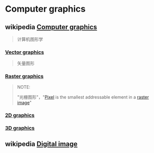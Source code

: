 # Computer graphics



## wikipedia [Computer graphics](https://en.wikipedia.org/wiki/Computer_graphics)

> 计算机图形学



### [Vector graphics](https://en.wikipedia.org/wiki/Vector_graphics)

> 矢量图形



### [Raster graphics](https://en.wikipedia.org/wiki/Raster_graphics)

> NOTE:
>
> "光栅图形"，"[Pixel](https://en.wikipedia.org/wiki/Pixel) is the smallest addressable element in a [raster image](https://en.wikipedia.org/wiki/Raster_graphics)"



### [2D graphics](https://en.wikipedia.org/wiki/2D_computer_graphics)



### [3D graphics](https://en.wikipedia.org/wiki/3D_computer_graphics)



## wikipedia [Digital image](https://en.wikipedia.org/wiki/Digital_image)


